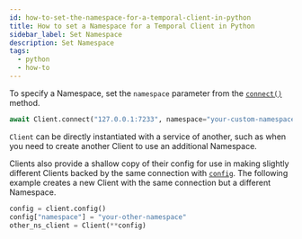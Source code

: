 ```yaml
---
id: how-to-set-the-namespace-for-a-temporal-client-in-python
title: How to set a Namespace for a Temporal Client in Python
sidebar_label: Set Namespace
description: Set Namespace
tags:
  - python
  - how-to
---
```


To specify a Namespace, set the `namespace` parameter from the [`connect()`](https://python.temporal.io/temporalio.client.Client.html#connect) method.

```python
await Client.connect("127.0.0.1:7233", namespace="your-custom-namespace")
```

`Client` can be directly instantiated with a service of another, such as when you need to create another Client to use an additional Namespace.

Clients also provide a shallow copy of their config for use in making slightly different Clients backed by the same connection with [`config`](https://python.temporal.io/temporalio.client.Client.html#config). The following example creates a new Client with the same connection but a different Namespace.

```python
config = client.config()
config["namespace"] = "your-other-namespace"
other_ns_client = Client(**config)
```
